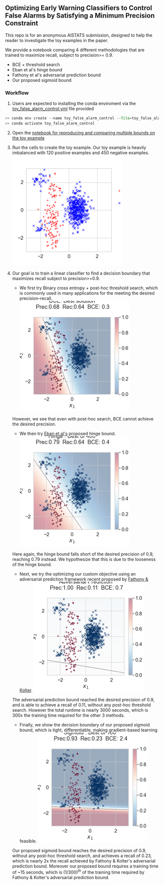 

## Optimizing Early Warning Classifiers to Control False Alarms by Satisfying a Minimum Precision Constraint

This repo is for an anonymous AISTATS submission, designed to help the reader to investigate the toy examples in the paper. 

We provide a notebook comparing 4 different methodologies that are trained to maximize recall, subject to precision>= 0.9. 
* BCE + threshold search
* Eban et al's hinge bound
* Fathony et al's adversarial prediction bound
* Our proposed sigmoid bound

### Workflow

 1. Users are expected to installing the conda enviroment via the [toy_false_alarm_control.yml](toy_false_alarm_control.yml) file provided

```python
>> conda env create --name toy_false_alarm_control --file=toy_false_alarm_control.yml
>> conda activate toy_false_alarm_control
```

2. Open the [notebook for reproducing and comparing multiple bounds on the toy example](toy_example_comparing_BCE_Hinge_and_Sigmoid.ipynb) 

3. Run the cells to create the toy example. Our toy example is heavily imbalanced with 120 positive examples and 450 negative examples.
![](images/toy_example.png?raw=true)

 4. Our goal is to train a linear classifier to find a decision boundary that maximizes recall subject to precision>=0.9.

    - We first try Binary cross entropy + post-hoc threshold search, which is commonly used in many applications for the meeting the desired precision-recall. 
![](images/BCE_plus_threshold_search_solution.png?raw=true)
    
    However, we see that even with post-hoc search, BCE cannot achieve the desired precision.

    - We then try [Eban et al's](http://proceedings.mlr.press/v54/eban17a/eban17a.pdf) proposed hinge bound.  
![](images/hinge_solution_precision_90.png?raw=true)


    Here again, the hinge bound falls short of the desired precision of 0.9, reaching 0.79 instead. We hypothesize that this is due to the looseness of the hinge bound.

    - Next, we try the optimizing our custom objective using an adversarial prediction framework recent proposed by [Fathony & Kolter](http://proceedings.mlr.press/v108/fathony20a.html).
![](images/adversarial_prediction_precision_90.png?raw=true)

    The adversarial prediction bound reached the desired precision of 0.9, and is able to achieve a recall of 0.11, without any post-hoc threshold search. However the total runtime is nearly 3000 seconds, which is 300x the training time required for the other 3 methods.

    - Finally, we show the decision boundary of our proposed sigmoid bound, which is tight, differentiable, making gradient-based learning feasible.
![](images/sigmoid_solution_precision_90.png?raw=true)

    Our proposed sigmoid bound reaches the desired precision of 0.9, without any post-hoc threshold search, and achieves a recall of 0.23, which is nearly 2x the recall achieved by Fathony & Kolter's adversarial prediction bound. Moreover our proposed bound requires a training time of ~15 seconds, which is $(1/300)^{th}$ of the training time required by Fathony & Kolter's adversarial prediction bound.

